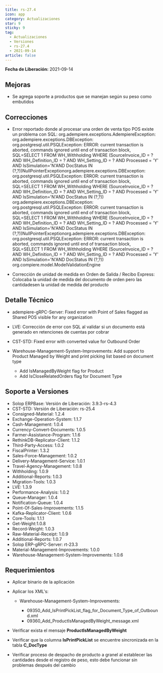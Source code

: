 ```yaml
---
title: rs-27.4
icon: app
category: Actualizaciones
star: 9
sticky: 9
tag:
  - Actualizaciones
  - Versiones
  - rs-27.4
  - 2021-09-14
article: false
---
```


**Fecha de Liberación:** 2021-09-14

## Mejoras

- Se agrega soporte a productos que se manejan según su peso como embutidos

## Correcciones

- Error reportado donde al procesar una orden de venta tipo POS existe un problema con SQL: org.adempiere.exceptions.AdempiereException: org.adempiere.exceptions.DBException: org.postgresql.util.PSQLException: ERROR: current transaction is aborted, commands ignored until end of transaction block, SQL=SELECT 1 FROM WH_Withholding WHERE (SourceInvoice_ID = ? AND WH_Definition_ID = ? AND WH_Setting_ID = ? AND Processed = 'Y' AND IsSimulation='N'AND DocStatus IN (?,?))NullPointerExceptionorg.adempiere.exceptions.DBException: org.postgresql.util.PSQLException: ERROR: current transaction is aborted, commands ignored until end of transaction block, SQL=SELECT 1 FROM WH_Withholding WHERE (SourceInvoice_ID = ? AND WH_Definition_ID = ? AND WH_Setting_ID = ? AND Processed = 'Y' AND IsSimulation='N'AND DocStatus IN (?,?)) org.adempiere.exceptions.DBException: org.postgresql.util.PSQLException: ERROR: current transaction is aborted, commands ignored until end of transaction block, SQL=SELECT 1 FROM WH_Withholding WHERE (SourceInvoice_ID = ? AND WH_Definition_ID = ? AND WH_Setting_ID = ? AND Processed = 'Y' AND IsSimulation='N'AND DocStatus IN (?,?))NullPointerExceptionorg.adempiere.exceptions.DBException: org.postgresql.util.PSQLException: ERROR: current transaction is aborted, commands ignored until end of transaction block, SQL=SELECT 1 FROM WH_Withholding WHERE (SourceInvoice_ID = ? AND WH_Definition_ID = ? AND WH_Setting_ID = ? AND Processed = 'Y' AND IsSimulation='N'AND DocStatus IN (?,?))
org.compiere.model.ModelValidationEngine

- Corrección de unidad de medida en Orden de Salida / Recibo Express: Colocaba la unidad de medida del documento de orden pero las cantidadesen la unidad de medida del producto

## Detalle Técnico

- adempiere-gRPC-Server: Fixed error with Point of Sales flagged as Shared POS visible for any organization
- LVE: Corrección de error con SQL al validar si un documento está generado en retenciones de cuentas por cobrar
- CST-STD: Fixed error with converted value for Outbound Order
- Warehouse-Management-System-Improvements: Add support to Product Managed by Weight and print picking list based on document type
  
  - Add IsManagedByWeight flag for Product
  - Add IsCloseRelatedOrders flag for Document Type

## Soporte a Versiones

- Solop ERPBase: Versión de Liberación: 3.9.3-rs-4.3
- CST-STD: Versión de Liberación: rs-25.4
- Consigned-Material: 1.2.4
- Exchange-Operation-System: 1.1.7
- Cash-Management: 1.0.4
- Currency-Convert-Documents: 1.0.5
- Farmer-Assistance-Program: 1.1.6
- RethinkDB-Replicator-Client: 1.1.2
- Third-Party-Access: 1.0.2
- FiscalPrinter: 1.3.2
- Sales-Force-Management: 1.0.2
- Delivery-Management-Service: 1.0.1
- Travel-Agency-Management: 1.0.8
- Withholding: 1.0.9
- Additional-Reports: 1.0.3
- Migration-Tools: 1.0.3
- LVE: 1.3.9
- Performance-Analysis: 1.0.2
- Queue-Manager: 1.0.4
- Notification-Queue: 1.0.4
- Point-Of-Sales-Improvements: 1.1.5
- Kafka-Replicator-Client: 1.0.6
- Core-Tools: 1.1.1
- Get-Weight:1.0.8
- Record-Weight: 1.0.3
- Raw-Material-Receipt: 1.0.9
- Additional-Reports: 1.0.7
- Solop ERP-gRPC-Server: rt-23.3
- Material-Management-Improvements: 1.0.0
- Warehouse-Management-System-Improvements: 1.0.6

## Requerimientos

- Aplicar binario de la aplicación
- Aplicar los XML's:

  - Warehouse-Management-System-Improvements: 
    
    - 09350_Add_IsPrintPickList_flag_for_Document_Type_of_Outbound.xml
    - 09360_Add_ProductIsManagedByWeight_message.xml

- Verificar exista el mensaje **ProductIsManagedByWeight**
- Verificar que la columna **IsPrintPickList** se encuentre sincronizada en la tabla **C_DocType**
- Verificar proceso de despacho de producto a granel al establecer las cantidades desde el registro de peso, esto debe funcionar sin problemas después del cambio
